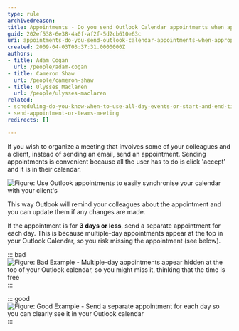 ```yaml
---
type: rule
archivedreason: 
title: Appointments - Do you send Outlook Calendar appointments when appropriate?
guid: 202ef538-6e38-4a0f-af2f-5d2cb610e63c
uri: appointments-do-you-send-outlook-calendar-appointments-when-appropriate
created: 2009-04-03T03:37:31.0000000Z
authors:
- title: Adam Cogan
  url: /people/adam-cogan
- title: Cameron Shaw
  url: /people/cameron-shaw
- title: Ulysses Maclaren
  url: /people/ulysses-maclaren
related:
- scheduling-do-you-know-when-to-use-all-day-events-or-start-and-end-times-with-recurrence
- send-appointment-or-teams-meeting
redirects: []

---
```


If you wish to organize a meeting that involves some of your colleagues and a client, instead of sending an email, send an appointment. Sending appointments is convenient because all the user has to do is click 'accept' and it is in their calendar. 

<!--endintro-->

![Figure: Use Outlook appointments to easily synchronise your calendar with your client's](OutlookAppointment.gif)  

This way Outlook will remind your colleagues about the appointment and you can update them if any changes are made.

If the appointment is for **3 days or less**, send a separate appointment for each day. This is because multiple-day appointments appear at the top in your Outlook Calendar, so you risk missing the appointment (see below).

::: bad  
![Figure: Bad Example - Multiple-day appointments appear hidden at the top of your Outlook calendar, so you might miss it, thinking that the time is free](BadMultipleDayAppointment.gif)  
:::

::: good  
![Figure: Good Example - Send a separate appointment for each day so you can clearly see it in your Outlook calendar](GoodSingleDayAppointments.gif)  
:::

